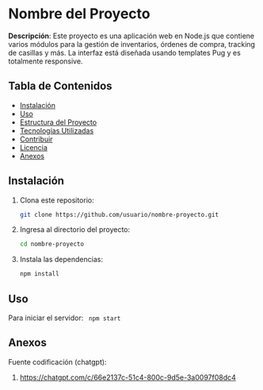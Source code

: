 # Nombre del Proyecto

**Descripción**: Este proyecto es una aplicación web en Node.js que contiene varios módulos para la gestión de inventarios, órdenes de compra, tracking de casillas y más. La interfaz está diseñada usando templates Pug y es totalmente responsive.

## Tabla de Contenidos
- [Instalación](#instalación)
- [Uso](#uso)
- [Estructura del Proyecto](#estructura-del-proyecto)
- [Tecnologías Utilizadas](#tecnologías-utilizadas)
- [Contribuir](#contribuir)
- [Licencia](#licencia)
- [Anexos](#anexos)

## Instalación

1. Clona este repositorio:
    ```bash
    git clone https://github.com/usuario/nombre-proyecto.git
    ```
2. Ingresa al directorio del proyecto:
    ```bash
    cd nombre-proyecto
    ```
3. Instala las dependencias:
    ```bash
    npm install
    ```

## Uso

Para iniciar el servidor:
    ``` 
    npm start
    ```
## Anexos

Fuente codificación (chatgpt):
1.  https://chatgpt.com/c/66e2137c-51c4-800c-9d5e-3a0097f08dc4
